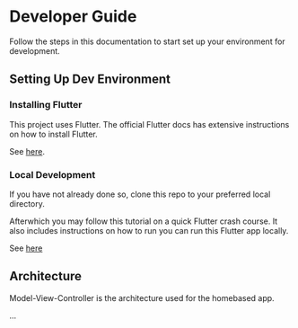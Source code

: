 # Developer Guide

Follow the steps in this documentation to start set up your environment for development.

## Setting Up Dev Environment

### Installing Flutter

This project uses Flutter. The official Flutter docs has extensive instructions on how to install Flutter.

See [here](https://docs.flutter.dev/get-started/install).

### Local Development

If you have not already done so, clone this repo to your preferred local directory.

Afterwhich you may follow this tutorial on a quick Flutter crash course. It also includes instructions on how to run you can run this Flutter app locally.

See [here](https://codelabs.developers.google.com/codelabs/flutter-codelab-first#0)

## Architecture

Model-View-Controller is the architecture used for the homebased app.

...
